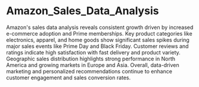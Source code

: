# Amazon_Sales_Data_Analysis
Amazon's sales data analysis reveals consistent growth driven by increased e-commerce adoption and Prime memberships. Key product categories like electronics, apparel, and home goods show significant sales spikes during major sales events like Prime Day and Black Friday. Customer reviews and ratings indicate high satisfaction with fast delivery and product variety. Geographic sales distribution highlights strong performance in North America and growing markets in Europe and Asia. Overall, data-driven marketing and personalized recommendations continue to enhance customer engagement and sales conversion rates.
